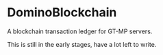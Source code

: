 # DominoBlockchain
A blockchain transaction ledger for GT-MP servers.

This is still in the early stages, have a lot left to write.
